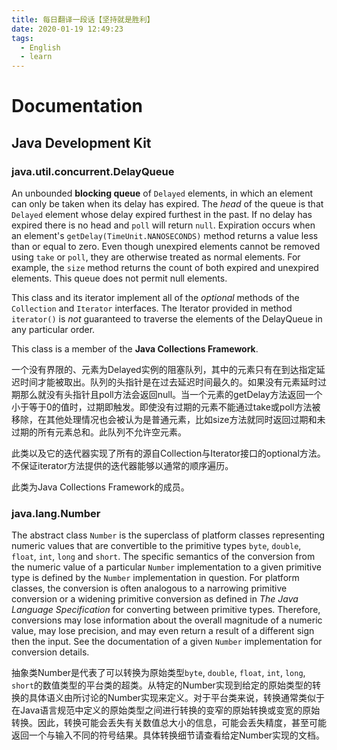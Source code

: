 ```yaml
---
title: 每日翻译一段话【坚持就是胜利】
date: 2020-01-19 12:49:23
tags:
  - English
  - learn
---
```

# Documentation

## Java Development Kit

### java.util.concurrent.DelayQueue

An unbounded **blocking queue** of `Delayed` elements, in which an element can only be taken when its delay has expired. The *head* of the queue is that `Delayed` element whose delay expired furthest in the past. If no delay has expired there is no head and `poll` will return `null`. Expiration occurs when an element's `getDelay(TimeUnit.NANOSECONDS)` method returns a value less than or equal to zero. Even though unexpired elements cannot be removed using `take` or `poll`, they are otherwise treated as normal elements. For example, the `size` method returns the count of both expired and unexpired elements. This queue does not permit null elements.

This class and its iterator implement all of the *optional* methods of the `Collection` and `Iterator` interfaces. The Iterator provided in method `iterator()` is *not* guaranteed to traverse the elements of the DelayQueue in any particular order.

This class is a member of the **Java Collections Framework**.

一个没有界限的、元素为Delayed实例的阻塞队列，其中的元素只有在到达指定延迟时间才能被取出。队列的头指针是在过去延迟时间最久的。如果没有元素延时过期那么就没有头指针且poll方法会返回null。当一个元素的getDelay方法返回一个小于等于0的值时，过期即触发。即使没有过期的元素不能通过take或poll方法被移除，在其他处理情况也会被认为是普通元素，比如size方法就同时返回过期和未过期的所有元素总和。此队列不允许空元素。

此类以及它的迭代器实现了所有的源自Collection与Iterator接口的optional方法。不保证iterator方法提供的迭代器能够以通常的顺序遍历。

此类为Java Collections Framework的成员。

### java.lang.Number

The abstract class `Number` is the superclass of platform classes representing numeric values that are convertible to the primitive types `byte`, `double`, `float`, `int`, `long` and `short`. The specific semantics of the conversion from the numeric value of a particular `Number` implementation to a given primitive type is defined by the `Number` implementation in question. For platform classes, the conversion is often analogous to a narrowing primitive conversion or a widening primitive conversion as defined in *The Java Language Specification* for converting between primitive types. Therefore, conversions may lose information about the overall magnitude of a numeric value, may lose precision, and may even return a result of a different sign then the input. See the documentation of a given `Number` implementation for conversion details.

抽象类Number是代表了可以转换为原始类型`byte`, `double`, `float`, `int`, `long`,  `short`的数值类型的平台类的超类。从特定的Number实现到给定的原始类型的转换的具体语义由所讨论的Number实现来定义。对于平台类来说，转换通常类似于在Java语言规范中定义的原始类型之间进行转换的变窄的原始转换或变宽的原始转换。因此，转换可能会丢失有关数值总大小的信息，可能会丢失精度，甚至可能返回一个与输入不同的符号结果。具体转换细节请查看给定Number实现的文档。